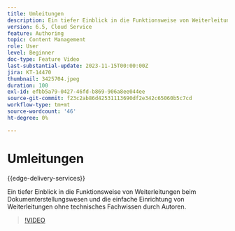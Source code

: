 ```yaml
---
title: Umleitungen
description: Ein tiefer Einblick in die Funktionsweise von Weiterleitungen beim Dokumenterstellungswesen und die einfache Einrichtung von Weiterleitungen ohne technisches Fachwissen durch Autoren.
version: 6.5, Cloud Service
feature: Authoring
topic: Content Management
role: User
level: Beginner
doc-type: Feature Video
last-substantial-update: 2023-11-15T00:00:00Z
jira: KT-14470
thumbnail: 3425704.jpeg
duration: 100
exl-id: efbb5a79-0427-46fd-b869-906a8ee044ee
source-git-commit: f23c2ab86d42531113690df2e342c65060b5c7cd
workflow-type: tm+mt
source-wordcount: '46'
ht-degree: 0%

---
```


# Umleitungen

{{edge-delivery-services}}

Ein tiefer Einblick in die Funktionsweise von Weiterleitungen beim Dokumenterstellungswesen und die einfache Einrichtung von Weiterleitungen ohne technisches Fachwissen durch Autoren.

>[!VIDEO](https://video.tv.adobe.com/v/3425704/?learn=on)
